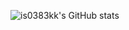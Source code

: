 ![is0383kk's GitHub stats](https://github-readme-stats.vercel.app/api?username=is0383kk&theme=dark&show_icons=true)
